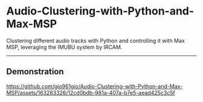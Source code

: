 # Audio-Clustering-with-Python-and-Max-MSP
Clustering different audio tracks with Python and controlling it with Max MSP, leveraging the IMUBU system by IRCAM.

---
## Demonstration




https://github.com/gio961gio/Audio-Clustering-with-Python-and-Max-MSP/assets/163283326/12cd0bdb-981a-407a-b7e5-aead425c3c5f


